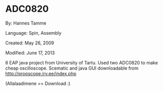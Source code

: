 # ADC0820

By: Hannes Tamme

Language: Spin, Assembly

Created: May 26, 2009

Modified: June 17, 2013

6 EAP java project from University of Tartu. Used two ADC0820 to make cheap oscilloscope. Scematic and java GUI downloadable from http://propscope.irv.ee/index.php

(Allalaadimene == Download :)
